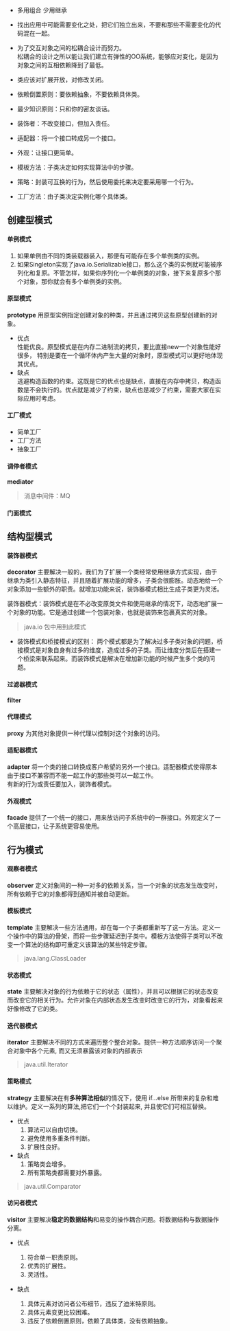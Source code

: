 - 多用组合 少用继承
- 找出应用中可能需要变化之处，把它们独立出来，不要和那些不需要变化的代码混在一起。
- 为了交互对象之间的松耦合设计而努力。  
松耦合的设计之所以能让我们建立有弹性的OO系统，能够应对变化，是因为对象之间的互相依赖降到了最低。
- 类应该对扩展开放，对修改关闭。
- 依赖倒置原则：要依赖抽象，不要依赖具体类。
- 最少知识原则：只和你的密友谈话。
   
- 装饰者：不改变接口，但加入责任。
- 适配器：将一个接口转成另一个接口。
- 外观：让接口更简单。
   	
- 模板方法：子类决定如何实现算法中的步骤。
- 策略：封装可互换的行为，然后使用委托来决定要采用哪一个行为。
- 工厂方法：由子类决定实例化哪个具体类。
   	
## 创建型模式
#### 单例模式
1. 如果单例由不同的类装载器装入，那便有可能存在多个单例类的实例。
2. 如果Singleton实现了java.io.Serializable接口，那么这个类的实例就可能被序列化和复原。不管怎样，如果你序列化一个单例类的对象，接下来复原多个那个对象，那你就会有多个单例类的实例。
#### 原型模式
**prototype** 用原型实例指定创建对象的种类，并且通过拷贝这些原型创建新的对象。
- 优点  
性能优良。原型模式是在内存二进制流的拷贝，要比直接new一个对象性能好很多，
特别是要在一个循环体内产生大量的对象时，原型模式可以更好地体现其优点。
- 缺点  
逃避构造函数的约束。这既是它的优点也是缺点，直接在内存中拷贝，构造函数是不会执行的。优点就是减少了约束，缺点也是减少了约束，需要大家在实际应用时考虑。
#### 工厂模式
* 简单工厂
* 工厂方法
* 抽象工厂
#### 调停者模式 
**mediator**
> 消息中间件：MQ
#### 门面模式

## 结构型模式
#### 装饰器模式
**decorator** 主要解决一般的，我们为了扩展一个类经常使用继承方式实现，由于继承为类引入静态特征，并且随着扩展功能的增多，子类会很膨胀。动态地给一个对象添加一些额外的职责。就增加功能来说，装饰器模式相比生成子类更为灵活。

装饰器模式：装饰模式是在不必改变原类文件和使用继承的情况下，动态地扩展一个对象的功能。它是通过创建一个包装对象，也就是装饰来包裹真实的对象。
 	 
> java.io 包中用到此模式
- 装饰模式和桥接模式的区别：
两个模式都是为了解决过多子类对象的问题，桥接模式是对象自身有过多的维度，造成过多的子类。而让维度分类后在搭建一个桥梁来联系起来。而装饰模式是解决在增加新功能的时候产生多个类的问题。
#### 过滤器模式
**filter** 
#### 代理模式
**proxy** 为其他对象提供一种代理以控制对这个对象的访问。
#### 适配器模式
**adapter** 将一个类的接口转换成客户希望的另外一个接口。适配器模式使得原本由于接口不兼容而不能一起工作的那些类可以一起工作。  
有新的行为或责任要加入，装饰者模式。
#### 外观模式
**facade** 提供了一个统一的接口，用来放访问子系统中的一群接口。外观定义了一个高层接口，让子系统更容易使用。

## 行为模式
#### 观察者模式
**observer** 定义对象间的一种一对多的依赖关系，当一个对象的状态发生改变时，所有依赖于它的对象都得到通知并被自动更新。
#### 模板模式
**template** 主要解决一些方法通用，却在每一个子类都重新写了这一方法。定义一个操作中的算法的骨架，而将一些步骤延迟到子类中。模板方法使得子类可以不改变一个算法的结构即可重定义该算法的某些特定步骤。
> java.lang.ClassLoader
#### 状态模式
**state** 主要解决对象的行为依赖于它的状态（属性），并且可以根据它的状态改变而改变它的相关行为。允许对象在内部状态发生改变时改变它的行为，对象看起来好像修改了它的类。
#### 迭代器模式
**iterator** 主要解决不同的方式来遍历整个整合对象。提供一种方法顺序访问一个聚合对象中各个元素, 而又无须暴露该对象的内部表示
> java.util.Iterator
#### 策略模式
**strategy**
主要解决在有**多种算法相似**的情况下，使用 if...else 所带来的复杂和难以维护。定义一系列的算法,把它们一个个封装起来, 并且使它们可相互替换。
- 优点 
    1. 算法可以自由切换。 
    2. 避免使用多重条件判断。 
    3. 扩展性良好。
- 缺点
    1. 策略类会增多。 
    2. 所有策略类都需要对外暴露。
> java.util.Comparator
#### 访问者模式
**visitor**
主要解决**稳定的数据结构**和易变的操作耦合问题。将数据结构与数据操作分离。
- 优点
    1. 符合单一职责原则。 
    2. 优秀的扩展性。 
    3. 灵活性。

- 缺点
    1. 具体元素对访问者公布细节，违反了迪米特原则。 
    2. 具体元素变更比较困难。 
    3. 违反了依赖倒置原则，依赖了具体类，没有依赖抽象。